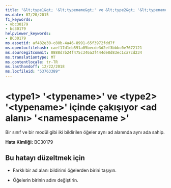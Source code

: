 ```yaml
---
title: "&lt;type1&gt; '&lt;typename&gt;' ve &lt;type2&gt; '&lt;typename&gt;' içinde çakışıyor &lt;ad alanı&gt; '&lt;namespacename &gt;'"
ms.date: 07/20/2015
f1_keywords:
- vbc30179
- bc30179
helpviewer_keywords:
- BC30179
ms.assetid: af482e30-c80b-4a46-8991-65f3972fdd7f
ms.openlocfilehash: caef17d1eb591a05becde3d2ef3bbbc0e7672121
ms.sourcegitcommit: 0888d7b24f475c346a3f444de8d83ec1ca7cd234
ms.translationtype: MT
ms.contentlocale: tr-TR
ms.lasthandoff: 12/22/2018
ms.locfileid: "53763389"
---
```

# <a name="lttype1gt-lttypenamegt-and-lttype2gt-lttypenamegt-conflict-in-ltnamespacegt-ltnamespacenamegt"></a>&lt;type1&gt; '&lt;typename&gt;' ve &lt;type2&gt; '&lt;typename&gt;' içinde çakışıyor &lt;ad alanı&gt; '&lt;namespacename &gt;'
Bir sınıf ve bir modül gibi iki bildirilen öğeler aynı ad alanında aynı ada sahip.  
  
 **Hata Kimliği:** BC30179  
  
## <a name="to-correct-this-error"></a>Bu hatayı düzeltmek için  
  
-   Farklı bir ad alanı bildirimi öğelerden birini taşıyın.  
  
-   Öğelerin birinin adını değiştirin.